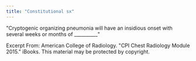 ```yaml
---
title: "Constitutional sx"
---
```

&quot;Cryptogenic organizing pneumonia will have an insidious onset with several weeks or months of __________&quot;

Excerpt From: American College of Radiology. &quot;CPI Chest Radiology Module 2015.&quot; iBooks. 
This material may be protected by copyright.

